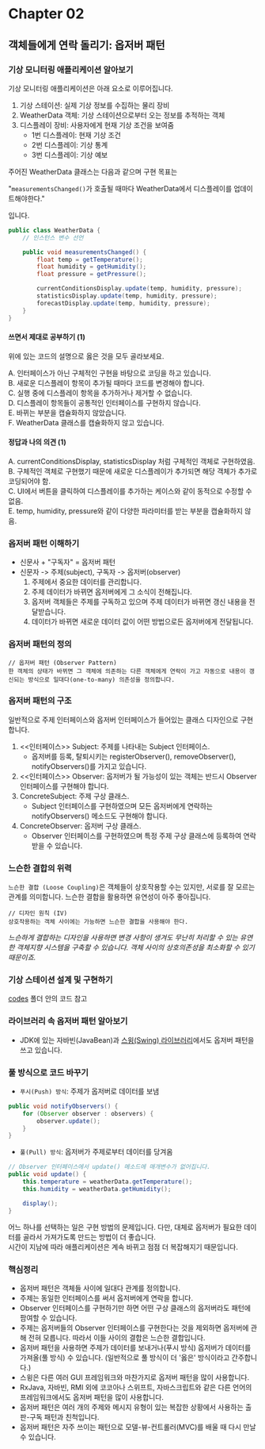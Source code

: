 # Chapter 02

## 객체들에게 연락 돌리기: 옵저버 패턴

### 기상 모니터링 애플리케이션 알아보기

기상 모니터링 애플리케이션은 아래 요소로 이루어집니다.

1. 기상 스테이션: 실제 기상 정보를 수집하는 물리 장비
2. WeatherData 객체: 기상 스테이션으로부터 오는 정보를 추적하는 객체
3. 디스플레이 장비: 사용자에게 현재 기상 조건을 보여줌
    - 1번 디스플레이: 현재 기상 조건
    - 2번 디스플레이: 기상 통계
    - 3번 디스플레이: 기상 예보

주어진 WeatherData 클래스는 다음과 같으며 구현 목표는

"`measurementsChanged()`가 호출될 때마다 WeatherData에서 디스플레이를 업데이트해야한다."

입니다.

```java
public class WeatherData {
    // 인스턴스 변수 선언

    public void measurementsChanged() {
        float temp = getTemperature();
        float humidity = getHumidity();
        float pressure = getPressure();

        currentConditionsDisplay.update(temp, humidity, pressure);
        statisticsDisplay.update(temp, humidity, pressure);
        forecastDisplay.update(temp, humidity, pressure);
    }
}
```

#### 쓰면서 제대로 공부하기 (1)

위에 있는 코드의 설명으로 옳은 것을 모두 골라보세요.

A. 인터페이스가 아닌 구체적인 구현을 바탕으로 코딩을 하고 있습니다.\
B. 새로운 디스플레이 항목이 추가될 때마다 코드를 변경해야 합니다.\
C. 실행 중에 디스플레이 항목을 추가하거나 제거할 수 없습니다.\
D. 디스플레이 항목들이 공통적인 인터페이스를 구현하지 않습니다.\
E. 바뀌는 부분을 캡슐화하지 않았습니다.\
F. WeatherData 클래스를 캡슐화하지 않고 있습니다.

#### 정답과 나의 의견 (1)

A. currentConditionsDisplay, statisticsDisplay 처럼 구체적인 객체로 구현하였음.\
B. 구체적인 객체로 구현했기 때문에 새로운 디스플레이가 추가되면 해당 객체가 추가로 코딩되어야 함.\
C. UI에서 버튼을 클릭하여 디스플레이를 추가하는 케이스와 같이 동적으로 수정할 수 없음.\
E. temp, humidity, pressure와 같이 다양한 파라미터를 받는 부분을 캡슐화하지 않음.

### 옵저버 패턴 이해하기

- 신문사 + "구독자" = 옵저버 패턴
- 신문자 -> 주제(subject), 구독자 -> 옵저버(observer)
    1. 주제에서 중요한 데이터를 관리합니다.
    2. 주제 데이터가 바뀌면 옵저버에게 그 소식이 전해집니다.
    3. 옵저버 객체들은 주제를 구독하고 있으며 주제 데이터가 바뀌면 갱신 내용을 전달받습니다.
    4. 데이터가 바뀌면 새로운 데이터 값이 어떤 방법으로든 옵저버에게 전달됩니다.

### 옵저버 패턴의 정의

```text
// 옵저버 패턴 (Observer Pattern)
한 객체의 상태가 바뀌면 그 객체에 의존하는 다른 객체에게 연락이 가고 자동으로 내용이 갱신되는 방식으로 일대다(one-to-many) 의존성을 정의합니다.
```

### 옵저버 패턴의 구조

일반적으로 주제 인터페이스와 옵저버 인터페이스가 들어있는 클래스 디자인으로 구현합니다.

1. <<인터페이스>> Subject: 주제를 나타내는 Subject 인터페이스.
    - 옵저버를 등록, 탈퇴시키는 registerObserver(), removeObserver(), notifyObservers()를 가지고 있습니다.
2. <<인터페이스>> Observer: 옵저버가 될 가능성이 있는 객체는 반드시 Observer 인터페이스를 구현해야 합니다.
3. ConcreteSubject: 주제 구상 클래스.
    - Subject 인터페이스를 구현하였으며 모든 옵저버에게 연락하는 notifyObservers() 메소드도 구현해야 합니다.
4. ConcreteObserver: 옵저버 구상 클래스.
    - Observer 인터페이스를 구현하였으며 특정 주제 구상 클래스에 등록하여 연락받을 수 있습니다.

### 느슨한 결합의 위력

`느슨한 결합 (Loose Coupling)`은 객체들이 상호작용할 수는 있지만, 서로를 잘 모르는 관계를 의미합니다. 느슨한 결합을 활용하면 유연성이 아주 좋아집니다.

```text
// 디자인 원칙 (IV)
상호작용하는 객체 사이에는 가능하면 느슨한 결합을 사용해야 한다.
```

*느슨하게 결합하는 디자인을 사용하면 변경 사항이 생겨도 무난히 처리할 수 있는 유연한 객체지향 시스템을 구축할 수 있습니다. 객체 사이의 상호의존성을 최소화할 수 있기 때문이죠.*

### 기상 스테이션 설계 및 구현하기

[codes](./codes/) 폴더 안의 코드 참고

### 라이브러리 속 옵저버 패턴 알아보기

- JDK에 있는 자바빈(JavaBean)과 [스윙(Swing) 라이브러리](https://en.wikipedia.org/wiki/Swing_(Java))에서도 옵저버 패턴을 쓰고 있습니다.

### 풀 방식으로 코드 바꾸기

- `푸시(Push) 방식`: 주제가 옵저버로 데이터를 보냄

```java
public void notifyObservers() {
    for (Observer observer : observers) {
        observer.update();
    }
}
```

- `풀(Pull) 방식`: 옵저버가 주제로부터 데이터를 당겨옴

```java
// Observer 인터페이스에서 update() 메소드에 매개변수가 없어집니다.
public void update() {
    this.temperature = weatherData.getTemperature();
    this.humidity = weatherData.getHumidity();

    display();
}
```

어느 하나를 선택하는 일은 구현 방법의 문제입니다. 다만, 대체로 옵저버가 필요한 데이터를 골라서 가져가도록 만드는 방법이 더 좋습니다.\
시간이 지남에 따라 애플리케이션은 계속 바뀌고 점점 더 복잡해지기 때문입니다.

### 핵심정리

- 옵저버 패턴은 객체들 사이에 일대다 관계를 정의합니다.
- 주제는 동일한 인터페이스를 써서 옵저버에게 연락을 합니다.
- Observer 인터페이스를 구현하기만 하면 어떤 구상 클래스의 옵저버라도 패턴에 팜여할 수 있습니다.
- 주제는 옵저버들의 Observer 인터페이스를 구현한다는 것을 제외하면 옵저버에 관해 전혀 모릅니다. 따라서 이들 사이의 결합은 느슨한 결합입니다.
- 옵저버 패턴을 사용하면 주제가 데이터를 보내거나(푸시 방식) 옵저버가 데이터를 가져올(풀 방식) 수 있습니다. (일반적으로 풀 방식이 더 '옳은' 방식이라고 간주합니다.)
- 스윙은 다른 여러 GUI 프레임워크와 마찬가지로 옵저버 패턴을 많이 사용합니다.
- RxJava, 자바빈, RMI 외에 코코아나 스위프트, 자바스크립트와 같은 다른 언어의 프레임워크에서도 옵저버 패턴을 많이 사용합니다.
- 옵저버 패턴은 여러 개의 주제와 메시지 유형이 있는 복잡한 상황에서 사용하는 출판-구독 패턴과 친척입니다.
- 옵저버 패턴은 자주 쓰이는 패턴으로 모델-뷰-컨트롤러(MVC)를 배울 때 다시 만날 수 있습니다.